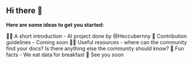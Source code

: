 ## Hi there 👋



**Here are some ideas to get you started:**

🙋‍♀️ A short introduction - AI project done by @Heccubernny
🌈 Contribution guidelines - Coming soon
👩‍💻 Useful resources - where can the community find your docs? Is there anything else the community should know?
🍿 Fun facts - We eat data for breakfast
🧙 See you soon


